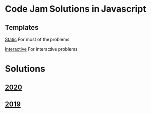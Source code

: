 # Code Jam Solutions in Javascript
## Templates

<a href="https://github.com/gargsahil93/codejam/blob/master/Templates/staticInput.js" target="_blank">Static</a> For most of the problems

<a href="https://github.com/gargsahil93/codejam/blob/master/Templates/interactiveInput.js" target="_blank">Interactive</a> For interactive problems

# Solutions
## <a href="https://github.com/gargsahil93/codejam/tree/master/2020" target="_blank">2020</a>
## <a href="https://github.com/gargsahil93/codejam/tree/master/2019" target="_blank">2019</a>
